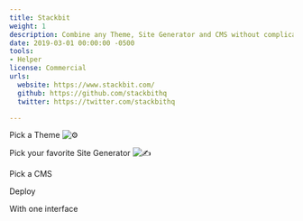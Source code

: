```yaml
---
title: Stackbit
weight: 1
description: Combine any Theme, Site Generator and CMS without complicated integrations
date: 2019-03-01 00:00:00 -0500
tools:
- Helper
license: Commercial
urls:
  website: https://www.stackbit.com/
  github: https://github.com/stackbithq
  twitter: https://twitter.com/stackbithq

---
```

Pick a Theme ![⚙️](https://abs.twimg.com/emoji/v2/72x72/2699.png "Gear") 

Pick your favorite Site Generator ![✍️](https://abs.twimg.com/emoji/v2/72x72/270d.png "Writing hand") 

Pick a CMS 

Deploy

With one interface